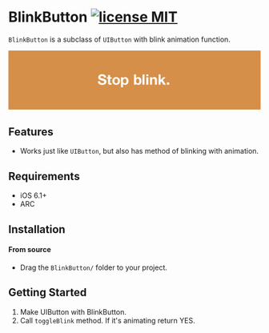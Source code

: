 # BlinkButton  [![license MIT](http://b.repl.ca/v1/license-MIT-blue.png)][mitLink]


`BlinkButton` is a subclass of `UIButton` with blink animation function.

![BlinkButton ScreenShot 1](/BlinkButtonDemo/Screenshots/blinkButton.gif "BlinkButton action image.")

## Features

* Works just like `UIButton`, but also has method of blinking with animation.

## Requirements

* iOS 6.1+ 
* ARC

## Installation

#### From source

* Drag the `BlinkButton/` folder to your project.

## Getting Started

1. Make UIButton with BlinkButton.
2. Call `toggleBlink` method. If it's animating return YES.


[mitLink]:http://opensource.org/licenses/MIT
[img1]:https://github.com/MitsuhideOhi/BlinkButton/blob/master/BlinkButtonDemo/Screenshots/blinkButton.gif


